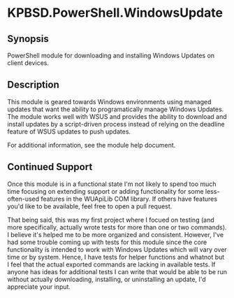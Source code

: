 # KPBSD.PowerShell.WindowsUpdate

## Synopsis
PowerShell module for downloading and installing Windows Updates on client devices.

## Description
This module is geared towards Windows environments using managed updates that want the ability to
programatically manage Windows Updates. The module works well with WSUS and provides the ability
to download and install updates by a script-driven process instead of relying on the deadline
feature of WSUS updates to push updates.

For additional information, see the module help document.

## Continued Support
Once this module is in a functional state I'm not likely to spend too much time focusing
on extending support or adding functionality for some less-often-used features in the
WUApiLib COM library. If others have features you'd like to be available, feel free to
open a pull request.

That being said, this was my first project where I focued on testing (and more specifically,
actually wrote tests for more than one or two commands). I believe it's helped me to be more
organized and consistent. However, I've had some trouble coming up with tests for this
module since the core functionality is intended to work with Windows Updates which will
vary over time or by system. Hence, I have tests for helper functions and whatnot but I feel
that the actual exported commands are lacking in available tests. If anyone has ideas for
additional tests I can write that would be able to be run without actually downloading,
installing, or uninstalling an update, I'd appreciate your input.